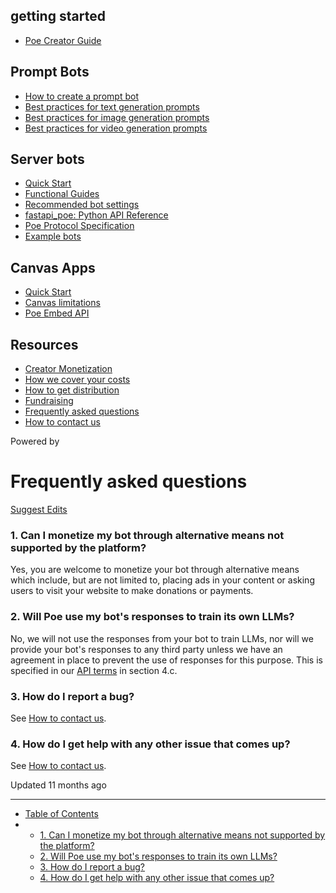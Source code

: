 getting started
---------------

* [Poe Creator Guide](/docs/welcome-to-poe-for-creators)

Prompt Bots
-----------

* [How to create a prompt bot](/docs/how-to-create-a-prompt-bot)
* [Best practices for text generation prompts](/docs/best-practice-text-generation)
* [Best practices for image generation prompts](/docs/best-practices-image-generation-bots)
* [Best practices for video generation prompts](/docs/best-practices-for-video-generation-prompts)

Server bots
-----------

* [Quick Start](/docs/quick-start)
* [Functional Guides](/docs/server-bots-functional-guides)
* [Recommended bot settings](/docs/recommended-bot-settings)
* [fastapi\_poe: Python API Reference](/docs/fastapi_poe-python-reference)
* [Poe Protocol Specification](/docs/poe-protocol-specification)
* [Example bots](/docs/examples)

Canvas Apps
-----------

* [Quick Start](/docs/canvas-app-quick-start)
* [Canvas limitations](/docs/canvas-limitations)
* [Poe Embed API](/docs/poe-embed-api)

Resources
---------

* [Creator Monetization](/docs/creator-monetization)
* [How we cover your costs](/docs/how-we-cover-your-costs)
* [How to get distribution](/docs/how-to-get-distribution)
* [Fundraising](/docs/fundraising)
* [Frequently asked questions](/docs/frequently-asked-questions)
* [How to contact us](/docs/how-to-contact-us)

Powered by

Frequently asked questions
==========================

[Suggest Edits](/edit/frequently-asked-questions)

### 1. Can I monetize my bot through alternative means not supported by the platform?

Yes, you are welcome to monetize your bot through alternative means which include, but are not limited to, placing ads in your content or asking users to visit your website to make donations or payments.

### 2. Will Poe use my bot's responses to train its own LLMs?

No, we will not use the responses from your bot to train LLMs, nor will we provide your bot's responses to any third party unless we have an agreement in place to prevent the use of responses for this purpose. This is specified in our [API terms](https://poe.com/api_terms) in section 4.c.

### 3. How do I report a bug?

See [How to contact us](/docs/how-to-contact-us).

### 4. How do I get help with any other issue that comes up?

See [How to contact us](/docs/how-to-contact-us).

Updated 11 months ago

---

* [Table of Contents](#)
* + [1. Can I monetize my bot through alternative means not supported by the platform?](#1-can-i-monetize-my-bot-through-alternative-means-not-supported-by-the-platform)
  + [2. Will Poe use my bot's responses to train its own LLMs?](#2-will-poe-use-my-bots-responses-to-train-its-own-llms)
  + [3. How do I report a bug?](#3-how-do-i-report-a-bug)
  + [4. How do I get help with any other issue that comes up?](#4-how-do-i-get-help-with-any-other-issue-that-comes-up)